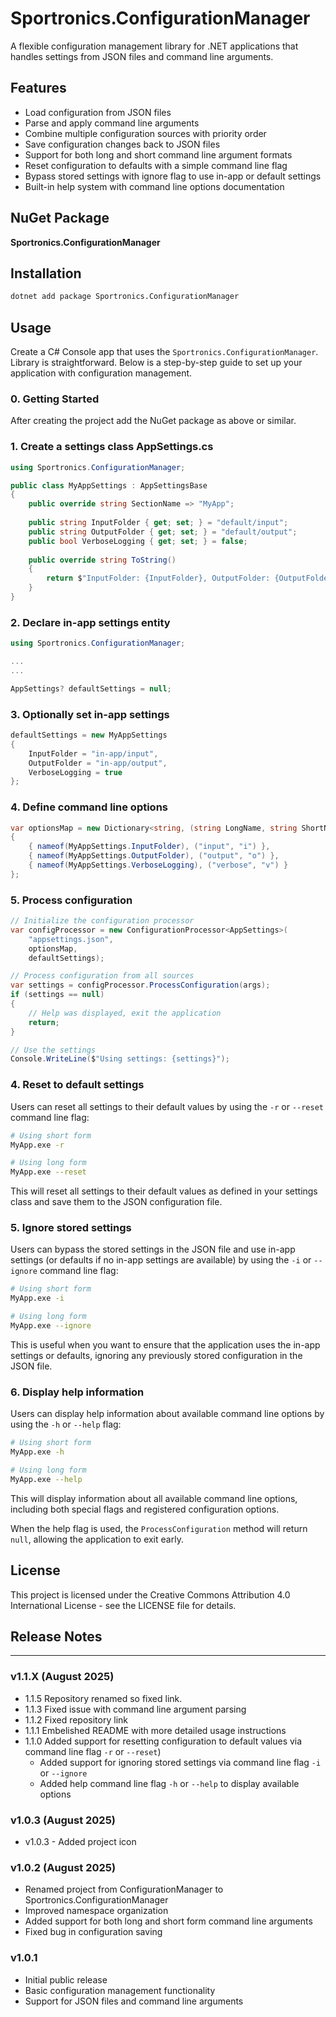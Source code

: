 # Sportronics.ConfigurationManager

A flexible configuration management library for .NET applications that handles settings from JSON files and command line arguments.

## Features

- Load configuration from JSON files
- Parse and apply command line arguments
- Combine multiple configuration sources with priority order
- Save configuration changes back to JSON files
- Support for both long and short command line argument formats
- Reset configuration to defaults with a simple command line flag
- Bypass stored settings with ignore flag to use in-app or default settings
- Built-in help system with command line options documentation

## NuGet Package

**Sportronics.ConfigurationManager**

## Installation

```bash
dotnet add package Sportronics.ConfigurationManager
```

## Usage

Create a C# Console app that uses the `Sportronics.ConfigurationManager`. Library is straightforward. Below is a step-by-step guide to set up your application with configuration management.

### 0. Getting Started
After creating the project add the NuGet package as above or similar.

### 1. Create a settings class AppSettings.cs

```csharp
using Sportronics.ConfigurationManager;

public class MyAppSettings : AppSettingsBase
{
    public override string SectionName => "MyApp";
    
    public string InputFolder { get; set; } = "default/input";
    public string OutputFolder { get; set; } = "default/output";
    public bool VerboseLogging { get; set; } = false;
    
    public override string ToString()
    {
        return $"InputFolder: {InputFolder}, OutputFolder: {OutputFolder}, VerboseLogging: {VerboseLogging}";
    }
}
```

### 2. Declare in-app  settings entity
```csharp
using Sportronics.ConfigurationManager;

...
...

AppSettings? defaultSettings = null;
```

### 3. Optionally set in-app settings
```csharp
defaultSettings = new MyAppSettings
{
    InputFolder = "in-app/input",
    OutputFolder = "in-app/output",
    VerboseLogging = true
};
```

### 4. Define command line options

```csharp
var optionsMap = new Dictionary<string, (string LongName, string ShortName)>
{
    { nameof(MyAppSettings.InputFolder), ("input", "i") },
    { nameof(MyAppSettings.OutputFolder), ("output", "o") },
    { nameof(MyAppSettings.VerboseLogging), ("verbose", "v") }
};
```

### 5. Process configuration

```csharp
// Initialize the configuration processor
var configProcessor = new ConfigurationProcessor<AppSettings>(
    "appsettings.json",
    optionsMap,
    defaultSettings);

// Process configuration from all sources
var settings = configProcessor.ProcessConfiguration(args);
if (settings == null)
{
    // Help was displayed, exit the application
    return;
}

// Use the settings
Console.WriteLine($"Using settings: {settings}");
```

### 4. Reset to default settings

Users can reset all settings to their default values by using the `-r` or `--reset` command line flag:

```bash
# Using short form
MyApp.exe -r

# Using long form
MyApp.exe --reset
```

This will reset all settings to their default values as defined in your settings class and save them to the JSON configuration file.

### 5. Ignore stored settings

Users can bypass the stored settings in the JSON file and use in-app settings (or defaults if no in-app settings are available) by using the `-i` or `--ignore` command line flag:

```bash
# Using short form
MyApp.exe -i

# Using long form
MyApp.exe --ignore
```

This is useful when you want to ensure that the application uses the in-app settings or defaults, ignoring any previously stored configuration in the JSON file.

### 6. Display help information

Users can display help information about available command line options by using the `-h` or `--help` flag:

```bash
# Using short form
MyApp.exe -h

# Using long form
MyApp.exe --help
```

This will display information about all available command line options, including both special flags and registered configuration options.

When the help flag is used, the `ProcessConfiguration` method will return `null`, allowing the application to exit early.

## License

This project is licensed under the Creative Commons Attribution 4.0 International License - see the LICENSE file for details.

## Release Notes
****
### v1.1.X (August 2025)
- 1.1.5 Repository renamed so fixed link.
- 1.1.3 Fixed issue with command line argument parsing
- 1.1.2 Fixed repository link
- 1.1.1 Embelished README with more detailed usage instructions
- 1.1.0 Added support for resetting configuration to default values via command line flag `-r` or `--reset`)
  - Added support for ignoring stored settings via command line flag `-i` or `--ignore`
  - Added help command line flag `-h` or `--help` to display available options

### v1.0.3 (August 2025)
- v1.0.3 - Added project icon

### v1.0.2 (August 2025)
- Renamed project from ConfigurationManager to Sportronics.ConfigurationManager
- Improved namespace organization
- Added support for both long and short form command line arguments
- Fixed bug in configuration saving

### v1.0.1
- Initial public release
- Basic configuration management functionality
- Support for JSON files and command line arguments
